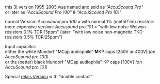 this 3) version 1995-2003 was named and sold as *\"AccuScound Pro\"*  
or later as *\"AccuScound Pro 100\"* & *\"AccuScound Pro 101\"*  
  
normal Version: *Accusound pro 100* = with normal 1% (metal film) resistors  
more expensive version: *Accusound pro 101* = \"with low noise Welwyn-resistors 0.1% TCR:15ppm\" (later: \"with low noise non-magnetic TKD-resistors 0.5% TCR:25ppm\")  
  
Input capacitor:  
either the white Mundorf \"MCap audiophile\" **M**KP caps [250V or 400V] *(on AccuScound pro 100)*  
or the (better) black Mundorf \"MCap audiophile\" KP caps [100V] *(on AccuScound pro 101)*  
  
Special [relais Version](https://github.com/analoghifi/Thel-AccuSound-100/tree/main/docs/components%20datasheets/special%20relay%20version%201995-2003) with "double contact"
